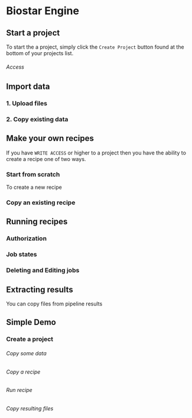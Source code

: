 # Biostar Engine


## Start a project

To start the a project, simply click the ```Create Project``` button found
at the bottom of your projects list.

###### Access


## Import data

### 1. Upload files


### 2. Copy existing data


## Make your own recipes

If you have `WRITE ACCESS` or higher to a project then you have the ability to create
a recipe one of two ways.

### Start from scratch

To create a new recipe


### Copy an existing recipe

## Running recipes

### Authorization


### Job states

### Deleting and Editing jobs

## Extracting results
You can copy files from pipeline results


## Simple Demo

### Create a project



###### Copy some data



###### Copy a recipe


###### Run recipe


###### Copy resulting files











